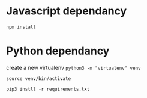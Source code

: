 # Javascript dependancy
`npm install`

# Python dependancy
create a new virtualenv
`python3 -m "virtualenv" venv`

`source venv/bin/activate`

`pip3 instll -r requirements.txt`


